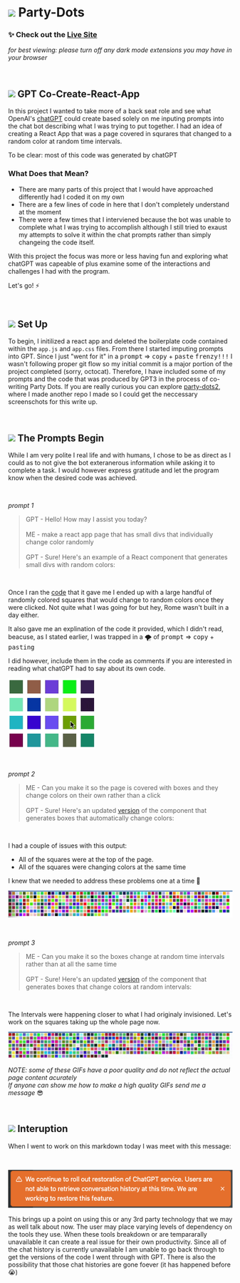 # <img src="./public/favicon.ico" width="24em"/> Party-Dots

###  ✨ Check out the [Live Site](https://intuitiveharmony.github.io/party-dots/ "Party with the Dots!")

*for best viewing: please turn off any dark mode extensions you may have in your browser*

<br />

## <img src="./public/favicon.ico" width="18em" class="filter1"/> GPT Co-Create-React-App

In this project I wanted to take more of a back seat role and see what OpenAI's [chatGPT](https://openai.com/blog/chatgpt) could create based solely on me inputing prompts into the chat bot describing what I was trying to put together.  I had an idea of creating a React App that was a page covered in squrares that changed to a random color at random time intervals. 

To be clear: most of this code was generated by chatGPT 

### What Does that Mean?

- There are many parts of this project that I would have approached differently had I coded it on my own
- There are a few lines of code in here that I don't completely understand at the moment
- There were a few times that I interviened because the bot was unable to complete what I was trying to accomplish although I still tried to exaust my attempts to solve it within the chat prompts rather than simply changeing the code itself. 
 
With this project the focus was more or less having fun and exploring what chatGPT was capeable of plus examine some of the interactions and challenges I had with the program.

Let's go! ⚡

<br />

## <img src="./public/favicon.ico" width="18em"/> Set Up

To begin, I initilized a react app and deleted the boilerplate code contained within the `app.js` and `app.css` files.  From there I started imputing prompts into GPT.  Since I just "went for it" in a <kbd>prompt</kbd> => <kbd>copy</kbd> + <kbd>paste</kbd> <kbd>frenzy!!!</kbd> I wasn't following proper git flow so my initial commit is a major portion of the project completed (sorry, octocat).  Therefore, I have included some of my prompts and the code that was produced by GPT3 in the process of co-writing Party Dots.  If you are really curious you can explore [party-dots2](), where I made another repo I made so I could get the neccessary screenschots for this write up.  

<br />

## <img src="./public/favicon.ico" width="18em"/> The Prompts Begin

While I am very polite I real life and with humans, I chose to be as direct as I could as to not give the bot exteranerous information while asking it to complete a task.  I would however express gratitude and let the program know when the desired code was achieved.

<br />

*prompt 1*
> GPT - Hello! How may I assist you today?<br /><br/>ME - make a react app page that has small divs that individually change color randomly<br /><br/>GPT - Sure! Here's an example of a React component that generates small divs with random colors:

<br />

Once I ran the [code](https://github.com/IntuitiveHarmony/party-dots2/blob/0681ba0da97d2cedf1a27729d617f4fd9049e49c/src/App.js) that it gave me I ended up with a large handful of randomly colored squares that would change to random colors once they were clicked. Not quite what I was going for but hey, Rome wasn't built in a day either.

It also gave me an explination of the code it provided, which I didn't read, beacuse, as I stated earlier, I was trapped in a 🌪️ of <kbd>prompt</kbd> => <kbd>copy</kbd> + <kbd>pasting</kbd>   

I did however, include them in the code as comments if you are interested in reading what chatGPT had to say about its own code.

![Clickable Squares Gif](./src/images/clickSquare.gif)

<br />

*prompt 2*
> ME - Can you make it so the page is covered with boxes and they change colors on their own rather than a click<br/><br/>GPT - Sure! Here's an updated [version](https://github.com/IntuitiveHarmony/party-dots2/blob/9b74ebe8d28bca15210b4cbd2c4a76b0b34ebe49/src/App.js) of the component that generates boxes that automatically change colors:

<br/>

I had a couple of issues with this output:

- All of the squares were at the top of the page.
- All of the squares were changing colors at the same time

I knew that we needed to address these problems one at a time 🔧

![Same Time GIF](./src/images/sameTimeSquares.gif)
 
<br/>

*prompt 3*
> ME - Can you make it so the boxes change at random time intervals rather than at all the same time<br/><br/>GPT - Sure! Here's an updated [version](https://github.com/IntuitiveHarmony/party-dots2/blob/ef2c7ce652c224bc41a17110f78db338c137ada4/src/App.js) of the component that generates boxes that change colors at random intervals:

<br/>

The Intervals were happening closer to what I had originaly invisioned.  Let's work on the squares taking up the whole page now.

![Bad Looking Gif](./src/images/badGIF.gif)

*NOTE: some of these GIFs have a poor quality and do not reflect the actual page content acurately<br>If anyone can show me how to make a high quality GIFs send me a message* 😎

<br/>

## <img src="./public/favicon.ico" width="18em"/> Interuption

When I went to work on this markdown today I was meet with this message:

<br/>

![GPT Warning](./src/images/GPTWarning.png)

This brings up a point on using this or any 3rd party technology that we may as well talk about now. The user may place varying levels of dependency on the tools they use.  When these tools breakdown or are tempararally unavailable it can create a real issue for their own productivity.  Since all of the chat history is currently unavailable I am unable to go back through to get the versions of the code I went through with GPT.  There is also the possibility that those chat histories are gone foever (it has happened before 😭)